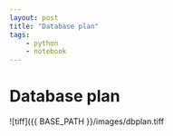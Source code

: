 ```yaml
---
layout: post
title: "Database plan"
tags:
    - python
    - notebook
--- 
```

# Database plan


![tiff]({{ BASE_PATH }}/images/dbplan.tiff 
